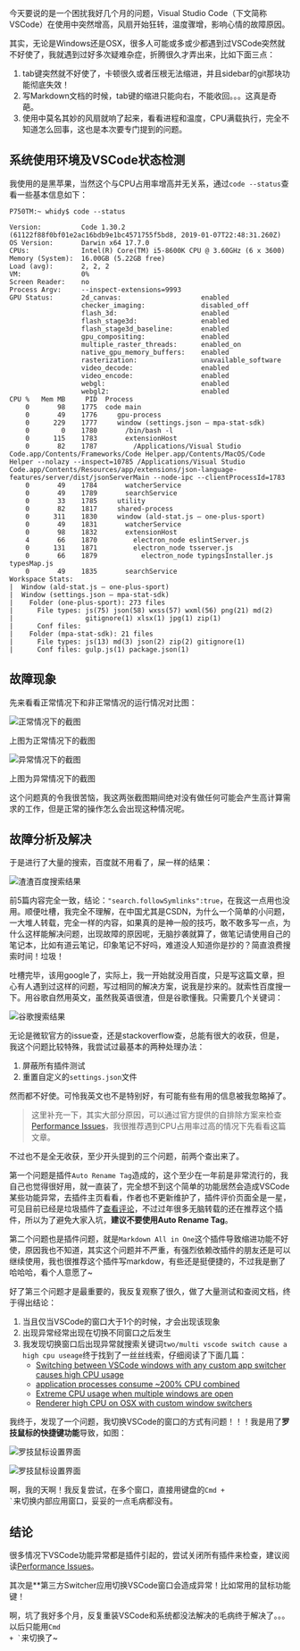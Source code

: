 今天要说的是一个困扰我好几个月的问题，Visual Studio Code（下文简称VSCode）在使用中突然增高，风扇开始狂转，温度骤增，影响心情的故障原因。

其实，无论是Windows还是OSX，很多人可能或多或少都遇到过VSCode突然就不好使了，我就遇到过好多次疑难杂症，折腾很久才弄出来，比如下面三点：

1. tab键突然就不好使了，卡顿很久或者压根无法缩进，并且sidebar的git那块功能彻底失效！
1. 写Markdown文档的时候，tab键的缩进只能向右，不能收回。。。这真是奇葩。
1. 使用中莫名其妙的风扇就响了起来，看看进程和温度，CPU满载执行，完全不知道怎么回事，这也是本次要专门提到的问题。

## 系统使用环境及VSCode状态检测

我使用的是黑苹果，当然这个与CPU占用率增高并无关系，通过`code --status`查看一些基本信息如下：

```
P750TM:~ whidy$ code --status

Version:          Code 1.30.2 (61122f88f0bf01e2ac16bdb9e1bc4571755f5bd8, 2019-01-07T22:48:31.260Z)
OS Version:       Darwin x64 17.7.0
CPUs:             Intel(R) Core(TM) i5-8600K CPU @ 3.60GHz (6 x 3600)
Memory (System):  16.00GB (5.22GB free)
Load (avg):       2, 2, 2
VM:               0%
Screen Reader:    no
Process Argv:     --inspect-extensions=9993
GPU Status:       2d_canvas:                    enabled
                  checker_imaging:              disabled_off
                  flash_3d:                     enabled
                  flash_stage3d:                enabled
                  flash_stage3d_baseline:       enabled
                  gpu_compositing:              enabled
                  multiple_raster_threads:      enabled_on
                  native_gpu_memory_buffers:    enabled
                  rasterization:                unavailable_software
                  video_decode:                 enabled
                  video_encode:                 enabled
                  webgl:                        enabled
                  webgl2:                       enabled
CPU %	Mem MB	   PID	Process
    0	    98	  1775	code main
    0	    49	  1776	   gpu-process
    0	   229	  1777	   window (settings.json — mpa-stat-sdk)
    0	     0	  1780	     /bin/bash -l
    0	   115	  1783	     extensionHost
    0	    82	  1787	       /Applications/Visual Studio Code.app/Contents/Frameworks/Code Helper.app/Contents/MacOS/Code Helper --nolazy --inspect=10785 /Applications/Visual Studio Code.app/Contents/Resources/app/extensions/json-language-features/server/dist/jsonServerMain --node-ipc --clientProcessId=1783
    0	    49	  1784	     watcherService
    0	    49	  1789	     searchService
    0	    33	  1785	   utility
    0	    82	  1817	   shared-process
    0	   311	  1830	   window (ald-stat.js — one-plus-sport)
    0	    49	  1831	     watcherService
    0	    98	  1832	     extensionHost
    4	    66	  1870	       electron_node eslintServer.js 
    0	   131	  1871	       electron_node tsserver.js 
    0	    66	  1879	         electron_node typingsInstaller.js typesMap.js 
    0	    49	  1835	     searchService
Workspace Stats: 
|  Window (ald-stat.js — one-plus-sport)
|  Window (settings.json — mpa-stat-sdk)
|    Folder (one-plus-sport): 273 files
|      File types: js(75) json(58) wxss(57) wxml(56) png(21) md(2)
|                  gitignore(1) xlsx(1) jpg(1) zip(1)
|      Conf files:
|    Folder (mpa-stat-sdk): 21 files
|      File types: js(13) md(3) json(2) zip(2) gitignore(1)
|      Conf files: gulp.js(1) package.json(1)
```

## 故障现象

先来看看正常情况下和非正常情况的运行情况对比图：

![正常情况下的截图](https://raw.githubusercontent.com/whidy/daily/master/sources/images/2019-01-28-1.png)

上图为正常情况下的截图


![异常情况下的截图](https://raw.githubusercontent.com/whidy/daily/master/sources/images/2019-01-28-2.png)

上图为异常情况下的截图

这个问题真的令我很苦恼，我这两张截图期间绝对没有做任何可能会产生高计算需求的工作，但是正常的操作怎么会出现这种情况呢。

## 故障分析及解决

于是进行了大量的搜索，百度就不用看了，屎一样的结果：

![渣渣百度搜索结果](https://raw.githubusercontent.com/whidy/daily/master/sources/images/2019-01-28-3.png)

前5篇内容完全一致，结论：`"search.followSymlinks":true`，在我这一点用也没用。顺便吐槽，我完全不理解，在中国尤其是CSDN，为什么一个简单的小问题，一大堆人转载，完全一样的内容，如果真的是神一般的技巧，敢不敢多写一点，为什么这样能解决问题，出现故障的原因呢，无脑抄袭就算了，做笔记请使用自己的笔记本，比如有道云笔记，印象笔记不好吗，难道没人知道你是抄的？简直浪费搜索时间！垃圾！

吐槽完毕，该用google了，实际上，我一开始就没用百度，只是写这篇文章，担心有人遇到过这样的问题，写过相同的解决方案，说我是抄来的。就索性百度搜一下。用谷歌自然用英文，虽然我英语很渣，但是谷歌懂我。只需要几个关键词：

![谷歌搜索结果](https://raw.githubusercontent.com/whidy/daily/master/sources/images/2019-01-28-4.png)

无论是微软官方的issue查，还是stackoverflow查，总能有很大的收获，但是，我这个问题比较特殊，我尝试过最基本的两种处理办法：

1. 屏蔽所有插件测试
1. 重置自定义的`settings.json`文件

然而都不好使。可怜我英文也不是特别好，有可能有些有用的信息被我忽略掉了。

> 这里补充一下，其实大部分原因，可以通过官方提供的自排除方案来检查[Performance Issues](https://github.com/Microsoft/vscode/wiki/Performance-Issues)，我很推荐遇到CPU占用率过高的情况下先看看这篇文章。

不过也不是全无收获，至少开头提到的三个问题，前两个查出来了。

第一个问题是插件`Auto Rename Tag`造成的，这个至少在一年前是非常流行的，我自己也觉得很好用，就一直装了，完全想不到这个简单的功能居然会造成VSCode某些功能异常，去插件主页看看，作者也不更新维护了，插件评价页面全是一星，可见目前已经是垃圾插件了[查看评论](https://marketplace.visualstudio.com/items?itemName=formulahendry.auto-rename-tag#review-details)，不过过年很多无脑转载的还在推荐这个插件，所以为了避免大家入坑，**建议不要使用Auto Rename Tag**。

第二个问题也是插件问题，就是`Markdown All in One`这个插件导致缩进功能不好使，原因我也不知道，其实这个问题并不严重，有强烈依赖改插件的朋友还是可以继续使用，我也很推荐这个插件写markdow，有些还是挺便捷的，不过我是删了哈哈哈，看个人意愿了~

好了第三个问题才是最重要的，我反复观察了很久，做了大量测试和查阅文档，终于得出结论：

1. 当且仅当VSCode的窗口大于1个的时候，才会出现该现象
1. 出现异常经常出现在切换不同窗口之后发生
1. 我发现切换窗口后出现异常就搜索关键词`two/multi vscode switch cause a high cpu useage`终于找到了一丝丝线索，仔细阅读了下面几篇：
    * [Switching between VSCode windows with any custom app switcher causes high CPU usage](https://github.com/Microsoft/vscode/issues/38516)
    * [application processes consume ~200% CPU combined](https://github.com/Microsoft/vscode/issues/41557#issuecomment-369675851)
    * [Extreme CPU usage when multiple windows are open](https://github.com/Microsoft/vscode/issues/46998#issuecomment-377499474)
    * [Renderer high CPU on OSX with custom window switchers](https://github.com/electron/electron/issues/12606)

我终于，发现了一个问题，我切换VSCode的窗口的方式有问题！！！我是用了**罗技鼠标的快捷键功能**导致，如图：

![罗技鼠标设置界面](https://raw.githubusercontent.com/whidy/daily/master/sources/images/2019-01-28-5.png)

![罗技鼠标设置界面](https://raw.githubusercontent.com/whidy/daily/master/sources/images/2019-01-28-6.png)

啊，我的天啊！我反复尝试，在多个窗口，直接用键盘的<code>Cmd + `</code>来切换内部应用窗口，妥妥的一点毛病都没有。

## 结论

很多情况下VSCode功能异常都是插件引起的，尝试关闭所有插件来检查，建议阅读[Performance Issues](https://github.com/Microsoft/vscode/wiki/Performance-Issues)。

其次是**第三方Switcher应用切换VSCode窗口会造成异常！比如常用的鼠标功能键！

啊，坑了我好多个月，反复重装VSCode和系统都没法解决的毛病终于解决了。。。以后只能用<code>Cmd + `</code>来切换了~